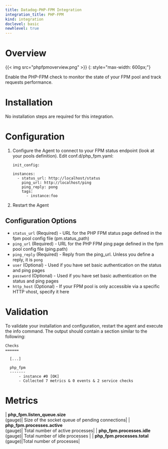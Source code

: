 ```yaml
---
title: Datadog-PHP-FPM Integration
integration_title: PHP-FPM
kind: integration
doclevel: basic
newhlevel: true
---
```


# Overview

{{< img src="phpfpmoverview.png" >}}
{: style="max-width: 600px;"}

Enable the PHP-FPM check to monitor the state of your FPM pool and track requests performance.

# Installation

No installation steps are required for this integration.

# Configuration

1.  Configure the Agent to connect to your FPM status endpoint (look at your pools definition). Edit conf.d/php_fpm.yaml:

        init_config:

        instances:
          - status_url: http://localhost/status
            ping_url: http://localhost/ping
            ping_reply: pong
            tags:
              - instance:foo

1.  Restart the Agent

## Configuration Options

* `status_url` (Required) - URL for the PHP FPM status page defined in the fpm pool config file (pm.status_path)
* `ping_url` (Required) - URL for the PHP FPM ping page defined in the fpm pool config file (ping.path)
* `ping_reply` (Required) - Reply from the ping_url. Unless you define a reply, it is `pong`
* `user` (Optional) - Used if you have set basic authentication on the status and ping pages
* `password` (Optional) - Used if you have set basic authentication on the status and ping pages
* `http_host` (Optional) - If your FPM pool is only accessible via a specific HTTP vhost, specify it here

# Validation

To validate your installation and configuration, restart the agent and execute the info command. The output should contain a section similar to the following:

    Checks
    ======

      [...]

      php_fpm
      -------
          - instance #0 [OK]
          - Collected 7 metrics & 0 events & 2 service checks

# Metrics


| **php_fpm.listen_queue.size**<br/>(gauge)| Size of the socket queue of pending connections|
| **php_fpm.processes.active**<br/>(gauge)| Total number of active processes|
| **php_fpm.processes.idle**<br/>(gauge)| Total number of idle processes |
| **php_fpm.processes.total**<br/>(gauge)|Total number of processes|


